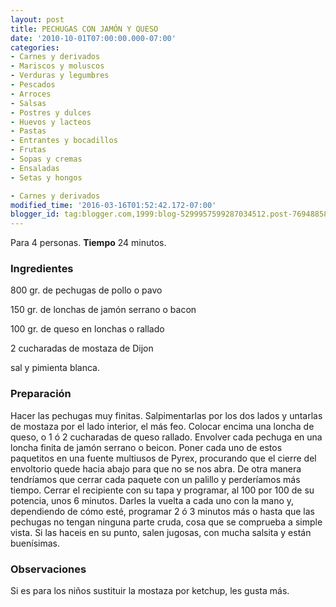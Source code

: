 ```yaml
---
layout: post
title: PECHUGAS CON JAMÓN Y QUESO
date: '2010-10-01T07:00:00.000-07:00'
categories:
- Carnes y derivados
- Mariscos y moluscos
- Verduras y legumbres
- Pescados
- Arroces
- Salsas
- Postres y dulces
- Huevos y lacteos
- Pastas
- Entrantes y bocadillos
- Frutas
- Sopas y cremas
- Ensaladas
- Setas y hongos

- Carnes y derivados
modified_time: '2016-03-16T01:52:42.172-07:00'
blogger_id: tag:blogger.com,1999:blog-5299957599287034512.post-7694885897217595455
---
```


Para 4 personas.
<b>Tiempo</b> 24 minutos.

<h3>Ingredientes</h3>

800 gr. de pechugas de pollo o pavo

150 gr. de lonchas de jamón serrano o bacon

100 gr. de queso en lonchas o rallado

2 cucharadas de mostaza de Dijon

sal y pimienta blanca.

<h3>Preparación</h3>

Hacer las pechugas muy finitas. Salpimentarlas por los dos lados y untarlas de mostaza por el lado interior, el más feo. Colocar encima una loncha de queso, o 1 ó 2 cucharadas de queso rallado. Envolver cada pechuga en una loncha finita de jamón serrano o beicon. Poner cada uno de estos paquetitos en una fuente multiusos de Pyrex, procurando que el cierre del envoltorio quede hacia abajo para que no se nos abra. De otra manera tendríamos que cerrar cada paquete con un palillo y perderíamos más tiempo. Cerrar el recipiente con su tapa y programar, al 100 por 100 de su potencia, unos 6 minutos. Darles la vuelta a cada uno con la mano y, dependiendo de cómo esté, programar 2 ó 3 minutos más o hasta que las pechugas no tengan ninguna parte cruda, cosa que se comprueba a simple vista. Si las haceis en su punto, salen jugosas, con mucha salsita y están buenísimas.

<h3>Observaciones</h3>

Si es para los niños sustituir la mostaza por ketchup, les gusta más.

